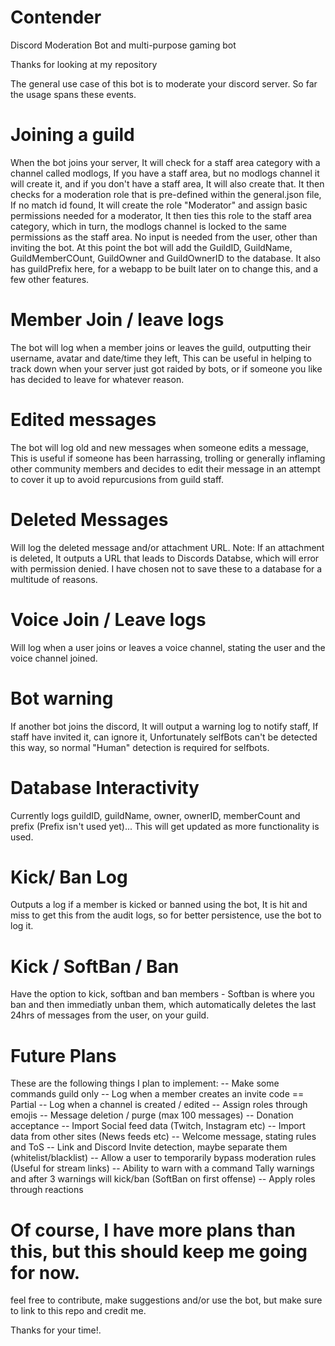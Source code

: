# Contender
 Discord Moderation Bot and multi-purpose gaming bot

Thanks for looking at my repository

The general use case of this bot is to moderate your discord server. So far the usage spans these events.

# Joining a guild 
When the bot joins your server, It will check for a staff area category with a channel called modlogs, If you have
a staff area, but no modlogs channel it will create it, and if you don't have a staff area, It will also create that. It then checks
for a moderation role that is pre-defined within the general.json file, If no match id found, It will create the role "Moderator" and
assign basic permissions needed for a moderator, It then ties this role to the staff area category, which in turn, the modlogs channel
is locked to the same permissions as the staff area. No input is needed from the user, other than inviting the bot. At this point the bot will add the GuildID, GuildName, GuildMemberCOunt, GuildOwner and GuildOwnerID to the database. It also has guildPrefix here, for a webapp to be built later on to change this, and a few other features.

# Member Join / leave logs 
The bot will log when a member joins or leaves the guild, outputting their username, avatar and date/time they left, This can
be useful in helping to track down when your server just got raided by bots, or if someone you like has decided to leave for
whatever reason.

# Edited messages 
The bot will log old and new messages when someone edits a message, This is useful if someone has been harrassing, trolling
or generally inflaming other community members and decides to edit their message in an attempt to cover it up to avoid 
repurcusions from guild staff.

# Deleted Messages 
Will log the deleted message and/or attachment URL. Note: If an attachment is deleted, It outputs a URL that leads to Discords Databse, which will error with permission denied. I have chosen not to save these to a database for a multitude of reasons.

# Voice Join / Leave logs 
Will log when a user joins or leaves a voice channel, stating the user and the voice channel joined.

# Bot warning 
If another bot joins the discord, It will output a warning log to notify staff, If staff have invited it, can ignore it,
Unfortunately selfBots can't be detected this way, so normal "Human" detection is required for selfbots.

# Database Interactivity 
Currently logs guildID, guildName, owner, ownerID, memberCount and prefix (Prefix isn't used yet)...
This will get updated as more functionality is used.

# Kick/ Ban Log
Outputs a log if a member is kicked or banned using the bot, It is hit and miss to get this from the audit logs, so for better persistence, use the bot to log it.

# Kick / SoftBan / Ban
Have the option to kick, softban and ban members - Softban is where you ban and then immediatly unban them, which automatically deletes
the last 24hrs of messages from the user, on your guild.

# Future Plans
These are the following things I plan to implement:
 -- Make some commands guild only
 -- Log when a member creates an invite code == Partial
 -- Log when a channel is created / edited
 -- Assign roles through emojis
 -- Message deletion / purge (max 100 messages)
 -- Donation acceptance
 -- Import Social feed data (Twitch, Instagram etc)
 -- Import data from other sites (News feeds etc)
 -- Welcome message, stating rules and ToS
 -- Link and Discord Invite detection, maybe separate them
      (whitelist/blacklist)
 -- Allow a user to temporarily bypass moderation rules
      (Useful for stream links)
 -- Ability to warn with a command 
    Tally warnings and after 3 warnings will kick/ban
    (SoftBan on first offense)
 -- Apply roles through reactions

# Of course, I have more plans than this, but this should keep me going for now.
feel free to contribute, make suggestions and/or use the bot, but make sure to link to this repo and credit me.

Thanks for your time!.

